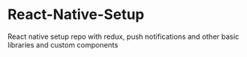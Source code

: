# React-Native-Setup

React native setup repo with redux, push notifications and other basic libraries and custom components
